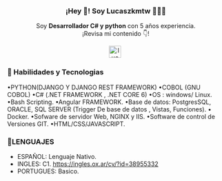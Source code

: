 <p align="center" width="300">
   
   <h3 align="center">¡Hey 👋! Soy Lucaszkmtw 👨🏻‍💻</h3>
</p>

<p align="center">Soy <strong>Desarrollador C# y python</strong> con 5 años experiencia.<br />¡Revisa mi contenido 👇!</p>
<p align="center">
   <a href="https://www.linkedin.com/in/lucas-noirat-33ba45184/" target="blank" style='margin-right:4px'>
    <img align="center" src="https://cdn.jsdelivr.net/npm/simple-icons@3.0.1/icons/linkedin.svg" alt="lucaszkmtw" height="28px" width="28px" />
  </a>

</p>

### 👋 Habilidades y Tecnologias


•PYTHON(DJANGO Y DJANGO REST
FRAMEWORK)
•COBOL (GNU COBOL)
•C# (.NET FRAMEWORK , .NET CORE
6)
•OS : windows/ Linux.
•Bash Scripting.
•Angular FRAMEWORK.
•Base de datos: PostgresSQL,
ORACLE, SQL SERVER (Trigger De
base de datos , Vistas, Funciones).
• Docker.
•Sofware de servidor Web, NGINX y
IIS.
•Software de control de Versiones
GIT.
•HTML/CSS/JAVASCRIPT.

### 👋LENGUAJES

- ESPAÑOL: Lenguaje Nativo.
- INGLES: C1.  https://ingles.ox.ar/cv/?id=38955332
- PORTUGUES: Basico.
